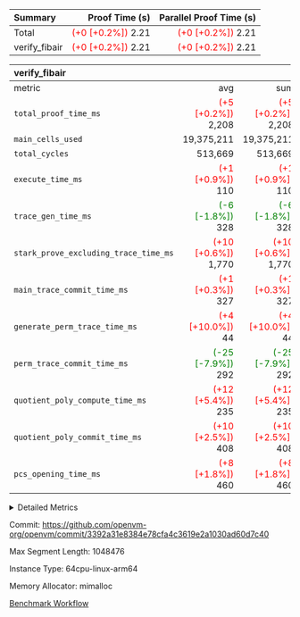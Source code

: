 | Summary | Proof Time (s) | Parallel Proof Time (s) |
|:---|---:|---:|
| Total | <span style='color: red'>(+0 [+0.2%])</span> 2.21 | <span style='color: red'>(+0 [+0.2%])</span> 2.21 |
| verify_fibair | <span style='color: red'>(+0 [+0.2%])</span> 2.21 | <span style='color: red'>(+0 [+0.2%])</span> 2.21 |


| verify_fibair |||||
|:---|---:|---:|---:|---:|
|metric|avg|sum|max|min|
| `total_proof_time_ms ` | <span style='color: red'>(+5 [+0.2%])</span> 2,208 | <span style='color: red'>(+5 [+0.2%])</span> 2,208 | <span style='color: red'>(+5 [+0.2%])</span> 2,208 | <span style='color: red'>(+5 [+0.2%])</span> 2,208 |
| `main_cells_used     ` |  19,375,211 |  19,375,211 |  19,375,211 |  19,375,211 |
| `total_cycles        ` |  513,669 |  513,669 |  513,669 |  513,669 |
| `execute_time_ms     ` | <span style='color: red'>(+1 [+0.9%])</span> 110 | <span style='color: red'>(+1 [+0.9%])</span> 110 | <span style='color: red'>(+1 [+0.9%])</span> 110 | <span style='color: red'>(+1 [+0.9%])</span> 110 |
| `trace_gen_time_ms   ` | <span style='color: green'>(-6 [-1.8%])</span> 328 | <span style='color: green'>(-6 [-1.8%])</span> 328 | <span style='color: green'>(-6 [-1.8%])</span> 328 | <span style='color: green'>(-6 [-1.8%])</span> 328 |
| `stark_prove_excluding_trace_time_ms` | <span style='color: red'>(+10 [+0.6%])</span> 1,770 | <span style='color: red'>(+10 [+0.6%])</span> 1,770 | <span style='color: red'>(+10 [+0.6%])</span> 1,770 | <span style='color: red'>(+10 [+0.6%])</span> 1,770 |
| `main_trace_commit_time_ms` | <span style='color: red'>(+1 [+0.3%])</span> 327 | <span style='color: red'>(+1 [+0.3%])</span> 327 | <span style='color: red'>(+1 [+0.3%])</span> 327 | <span style='color: red'>(+1 [+0.3%])</span> 327 |
| `generate_perm_trace_time_ms` | <span style='color: red'>(+4 [+10.0%])</span> 44 | <span style='color: red'>(+4 [+10.0%])</span> 44 | <span style='color: red'>(+4 [+10.0%])</span> 44 | <span style='color: red'>(+4 [+10.0%])</span> 44 |
| `perm_trace_commit_time_ms` | <span style='color: green'>(-25 [-7.9%])</span> 292 | <span style='color: green'>(-25 [-7.9%])</span> 292 | <span style='color: green'>(-25 [-7.9%])</span> 292 | <span style='color: green'>(-25 [-7.9%])</span> 292 |
| `quotient_poly_compute_time_ms` | <span style='color: red'>(+12 [+5.4%])</span> 235 | <span style='color: red'>(+12 [+5.4%])</span> 235 | <span style='color: red'>(+12 [+5.4%])</span> 235 | <span style='color: red'>(+12 [+5.4%])</span> 235 |
| `quotient_poly_commit_time_ms` | <span style='color: red'>(+10 [+2.5%])</span> 408 | <span style='color: red'>(+10 [+2.5%])</span> 408 | <span style='color: red'>(+10 [+2.5%])</span> 408 | <span style='color: red'>(+10 [+2.5%])</span> 408 |
| `pcs_opening_time_ms ` | <span style='color: red'>(+8 [+1.8%])</span> 460 | <span style='color: red'>(+8 [+1.8%])</span> 460 | <span style='color: red'>(+8 [+1.8%])</span> 460 | <span style='color: red'>(+8 [+1.8%])</span> 460 |



<details>
<summary>Detailed Metrics</summary>

|  | verify_program_compile_ms | total_cells | stark_prove_excluding_trace_time_ms | quotient_poly_compute_time_ms | quotient_poly_commit_time_ms | perm_trace_commit_time_ms | pcs_opening_time_ms | main_trace_commit_time_ms |
| --- | --- | --- | --- | --- | --- | --- | --- |
|  | 5 | 65,536 | 63 | 3 | 13 | 0 | 32 | 13 | 

| air_name | rows | quotient_deg | main_cols | interactions | constraints | cells |
| --- | --- | --- | --- | --- | --- | --- |
| AccessAdapterAir<2> |  | 4 |  | 5 | 11 |  | 
| AccessAdapterAir<4> |  | 4 |  | 5 | 11 |  | 
| AccessAdapterAir<8> |  | 4 |  | 5 | 11 |  | 
| FibonacciAir | 32,768 | 1 | 2 |  | 5 | 65,536 | 
| FriReducedOpeningAir |  | 4 |  | 31 | 53 |  | 
| NativePoseidon2Air<BabyBearParameters>, 1> |  | 4 |  | 176 | 555 |  | 
| PhantomAir |  | 4 |  | 3 | 4 |  | 
| ProgramAir |  | 1 |  | 1 | 4 |  | 
| VariableRangeCheckerAir |  | 1 |  | 1 | 4 |  | 
| VmAirWrapper<BranchNativeAdapterAir, BranchEqualCoreAir<1> |  | 4 |  | 11 | 20 |  | 
| VmAirWrapper<JalNativeAdapterAir, JalCoreAir> |  | 4 |  | 7 | 6 |  | 
| VmAirWrapper<NativeAdapterAir<2, 0>, PublicValuesCoreAir> |  | 4 |  | 11 | 22 |  | 
| VmAirWrapper<NativeAdapterAir<2, 1>, FieldArithmeticCoreAir> |  | 4 |  | 15 | 23 |  | 
| VmAirWrapper<NativeLoadStoreAdapterAir<1>, NativeLoadStoreCoreAir<1> |  | 4 |  | 15 | 17 |  | 
| VmAirWrapper<NativeLoadStoreAdapterAir<4>, NativeLoadStoreCoreAir<4> |  | 4 |  | 15 | 17 |  | 
| VmAirWrapper<NativeVectorizedAdapterAir<4>, FieldExtensionCoreAir> |  | 4 |  | 15 | 23 |  | 
| VmConnectorAir |  | 4 |  | 3 | 8 |  | 
| VolatileBoundaryAir |  | 4 |  | 4 | 16 |  | 

| group | trace_gen_time_ms | total_proof_time_ms | total_cycles | total_cells | stark_prove_excluding_trace_time_ms | quotient_poly_compute_time_ms | quotient_poly_commit_time_ms | perm_trace_commit_time_ms | pcs_opening_time_ms | main_trace_commit_time_ms | main_cells_used | generate_perm_trace_time_ms | execute_time_ms |
| --- | --- | --- | --- | --- | --- | --- | --- | --- | --- | --- | --- | --- | --- |
| verify_fibair | 328 | 2,208 | 513,669 | 44,140,184 | 1,770 | 235 | 408 | 292 | 460 | 327 | 19,375,211 | 44 | 110 | 

| group | air_name | rows | prep_cols | perm_cols | main_cols | cells |
| --- | --- | --- | --- | --- | --- | --- |
| verify_fibair | AccessAdapterAir<2> | 65,536 |  | 12 | 11 | 1,507,328 | 
| verify_fibair | AccessAdapterAir<4> | 32,768 |  | 12 | 13 | 819,200 | 
| verify_fibair | AccessAdapterAir<8> | 128 |  | 12 | 17 | 3,712 | 
| verify_fibair | FriReducedOpeningAir | 1,024 |  | 36 | 26 | 63,488 | 
| verify_fibair | NativePoseidon2Air<BabyBearParameters>, 1> | 16,384 |  | 216 | 399 | 10,076,160 | 
| verify_fibair | PhantomAir | 16,384 |  | 8 | 6 | 229,376 | 
| verify_fibair | ProgramAir | 8,192 |  | 8 | 10 | 147,456 | 
| verify_fibair | VariableRangeCheckerAir | 262,144 | 2 | 8 | 1 | 2,359,296 | 
| verify_fibair | VmAirWrapper<BranchNativeAdapterAir, BranchEqualCoreAir<1> | 131,072 |  | 16 | 23 | 5,111,808 | 
| verify_fibair | VmAirWrapper<JalNativeAdapterAir, JalCoreAir> | 16,384 |  | 12 | 10 | 360,448 | 
| verify_fibair | VmAirWrapper<NativeAdapterAir<2, 1>, FieldArithmeticCoreAir> | 262,144 |  | 20 | 30 | 13,107,200 | 
| verify_fibair | VmAirWrapper<NativeLoadStoreAdapterAir<1>, NativeLoadStoreCoreAir<1> | 131,072 |  | 24 | 25 | 6,422,528 | 
| verify_fibair | VmAirWrapper<NativeLoadStoreAdapterAir<4>, NativeLoadStoreCoreAir<4> | 16,384 |  | 24 | 34 | 950,272 | 
| verify_fibair | VmAirWrapper<NativeVectorizedAdapterAir<4>, FieldExtensionCoreAir> | 8,192 |  | 20 | 40 | 491,520 | 
| verify_fibair | VmConnectorAir | 2 | 1 | 8 | 4 | 24 | 
| verify_fibair | VolatileBoundaryAir | 131,072 |  | 8 | 11 | 2,490,368 | 

</details>


Commit: https://github.com/openvm-org/openvm/commit/3392a31e8384e78cfa4c3619e2a1030ad60d7c40

Max Segment Length: 1048476

Instance Type: 64cpu-linux-arm64

Memory Allocator: mimalloc

[Benchmark Workflow](https://github.com/openvm-org/openvm/actions/runs/12981741559)

